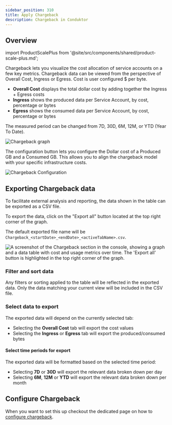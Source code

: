 ```yaml
---
sidebar_position: 310
title: Apply Chargeback
description: Chargeback in Conduktor
---
```


## Overview

import ProductScalePlus from '@site/src/components/shared/product-scale-plus.md';

<ProductScalePlus /> 

Chargeback lets you visualize the cost allocation of service accounts on a few key metrics. Chargeback data can be viewed from the perspective of Overall Cost, Ingress or Egress. Cost is user configured $ per byte.

- **Overall Cost** displays the total dollar cost by adding together the Ingress + Egress costs
- **Ingress** shows the produced data per Service Account, by cost, percentage or bytes
- **Egress** shows the consumed data per Service Account, by cost, percentage or bytes

The measured period can be changed from 7D, 30D, 6M, 12M, or YTD (Year To Date).

![Chargeback graph](/guide/chargeback.png)

The configuration button lets you configure the Dollar cost of a Produced GB and a Consumed GB. This allows you to align the chargeback model with your specific infrastructure costs.

![Chargeback Configuration](/guide/chargeback-configuration.png)

## Exporting Chargeback data

To facilitate external analysis and reporting, the data shown in the table can be exported as a CSV file.

To export the data, click on the "Export all" button located at the top right corner of the graph.

The default exported file name will be `Chargeback_<startDate>_<endDate>_<activeTabName>.csv`.

![A screenshot of the Chargeback section in the console, showing a graph and a data table with cost and usage metrics over time. The 'Export all' button is highlighted in the top right corner of the graph.](/guide/chargeback-data-export.png)

### Filter and sort data

Any filters or sorting applied to the table will be reflected in the exported data. Only the data matching your current view will be included in the CSV file.

### Select data to export

The exported data will depend on the currently selected tab:
- Selecting the **Overall Cost** tab will export the cost values
- Selecting the **Ingress** or **Egress** tab will export the produced/consumed bytes

#### Select time periods for export

The exported data will be formatted based on the selected time period:

- Selecting **7D** or **30D** will export the relevant data broken down per day
- Selecting **6M**, **12M** or **YTD** will export the relevant data broken down per month

## Configure Chargeback

When you want to set this up checkout the dedicated page on how to [configure chargeback](docs/platform/guide/configure-chargeback.md).
